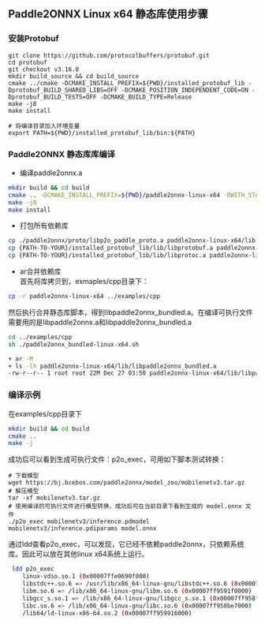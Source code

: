 ## Paddle2ONNX Linux x64 静态库使用步骤

### 安装Protobuf
```
git clone https://github.com/protocolbuffers/protobuf.git
cd protobuf
git checkout v3.16.0
mkdir build_source && cd build_source
cmake ../cmake -DCMAKE_INSTALL_PREFIX=${PWD}/installed_protobuf_lib -Dprotobuf_BUILD_SHARED_LIBS=OFF -DCMAKE_POSITION_INDEPENDENT_CODE=ON -Dprotobuf_BUILD_TESTS=OFF -DCMAKE_BUILD_TYPE=Release
make -j8
make install

# 将编译目录加入环境变量
export PATH=${PWD}/installed_protobuf_lib/bin:${PATH}
```  

### Paddle2ONNX 静态库库编译

- 编译paddle2onnx.a  
```bash
mkdir build && cd build
cmake .. -DCMAKE_INSTALL_PREFIX=${PWD}/paddle2onnx-linux-x64 -DWITH_STATIC=ON
make -j8
make install
```  
- 打包所有依赖库
```bash
cp ./paddle2onnx/proto/libp2o_paddle_proto.a paddle2onnx-linux-x64/lib
cp {PATH-TO-YOUR}/installed_protobuf_lib/lib/libprotobuf.a paddle2onnx-linux-x64/lib
cp {PATH-TO-YOUR}/installed_protobuf_lib/lib/libprotoc.a paddle2onnx-linux-x64/lib
```
- ar合并依赖库   
首先将库拷贝到，exmaples/cpp目录下： 
```bash
cp -r paddle2onnx-linux-x64 ../examples/cpp
```
然后执行合并静态库脚本，得到libpaddle2onnx_bundled.a。在编译可执行文件需要用的是libpaddle2onnx.a和libpaddle2onnx_bundled.a  
```bash
cd ../examples/cpp
sh ./paddle2onnx_bundled-linux-x64.sh
```
```bash
+ ar -M
+ ls -lh paddle2onnx-linux-x64/lib/libpaddle2onnx_bundled.a
-rw-r--r-- 1 root root 22M Dec 27 03:50 paddle2onnx-linux-x64/lib/libpaddle2onnx_bundled.a
```

### 编译示例
在examples/cpp目录下  
```bash  
mkdir build && cd build
cmake ..
make -j
```
成功后可以看到生成可执行文件：p2o_exec，可用如下脚本测试转换：
```
# 下载模型
wget https://bj.bcebos.com/paddle2onnx/model_zoo/mobilenetv3.tar.gz
# 解压模型
tar -xf mobilenetv3.tar.gz
# 使用编译的可执行文件进行模型转换，成功后可在当前目录下看到生成的 model.onnx 文件
./p2o_exec mobilenetv3/inference.pdmodel mobilenetv3/inference.pdiparams model.onnx
```
通过ldd查看p2o_exec，可以发现，它已经不依赖paddle2onnx，只依赖系统库。因此可以放在其他linux x64系统上运行。
```bash
 ldd p2o_exec
	linux-vdso.so.1 (0x00007ffe0690f000)
	libstdc++.so.6 => /usr/lib/x86_64-linux-gnu/libstdc++.so.6 (0x00007ff95958e000)
	libm.so.6 => /lib/x86_64-linux-gnu/libm.so.6 (0x00007ff9591f0000)
	libgcc_s.so.1 => /lib/x86_64-linux-gnu/libgcc_s.so.1 (0x00007ff958fd8000)
	libc.so.6 => /lib/x86_64-linux-gnu/libc.so.6 (0x00007ff958be7000)
	/lib64/ld-linux-x86-64.so.2 (0x00007ff959916000)
```